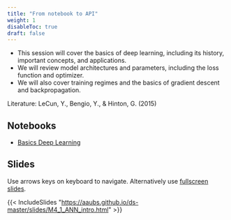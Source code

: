 ```yaml
---
title: "From notebook to API"
weight: 1
disableToc: true
draft: false
---
```



* This session will cover the basics of deep learning, including its history, important concepts, and applications. 
* We will review model architectures and parameters, including the loss function and optimizer. 
* We will also cover training regimes and the basics of gradient descent and backpropagation.

Literature: LeCun, Y., Bengio, Y., & Hinton, G. (2015)

## Notebooks

* [Basics Deep Learning](https://colab.research.google.com/github/aaubs/ds-master/blob/main/slides/M4_1_ANN_intro.html)

## Slides

  Use arrows keys on keyboard to navigate. Alternatively use [fullscreen slides](https://github.com/aaubs/ds-master/blob/main/slides/API_Lecture.pdf).

{{< IncludeSlides "https://aaubs.github.io/ds-master/slides/M4_1_ANN_intro.html" >}}

